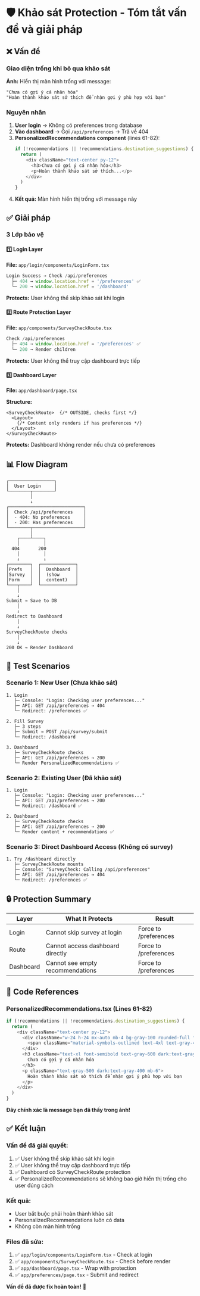 # 🛡️ Khảo sát Protection - Tóm tắt vấn đề và giải pháp

## ❌ Vấn đề

### Giao diện trống khi bỏ qua khảo sát

**Ảnh:** Hiển thị màn hình trống với message:
```
"Chưa có gợi ý cá nhân hóa"
"Hoàn thành khảo sát sở thích để nhận gợi ý phù hợp với bạn"
```

### Nguyên nhân

1. **User login** → Không có preferences trong database
2. **Vào dashboard** → Gọi `/api/preferences` → Trả về 404
3. **PersonalizedRecommendations component** (lines 61-82):
   ```typescript
   if (!recommendations || !recommendations.destination_suggestions) {
     return (
       <div className="text-center py-12">
         <h3>Chưa có gợi ý cá nhân hóa</h3>
         <p>Hoàn thành khảo sát sở thích...</p>
       </div>
     )
   }
   ```
4. **Kết quả:** Màn hình hiển thị trống với message này

## ✅ Giải pháp

### 3 Lớp bảo vệ

#### 1️⃣ Login Layer
**File:** `app/login/components/LoginForm.tsx`

```typescript
Login Success → Check /api/preferences
  ├─ 404 → window.location.href = '/preferences' ✅
  └─ 200 → window.location.href = '/dashboard'
```

**Protects:** User không thể skip khảo sát khi login

#### 2️⃣ Route Protection Layer
**File:** `app/components/SurveyCheckRoute.tsx`

```typescript
Check /api/preferences
  ├─ 404 → window.location.href = '/preferences' ✅
  └─ 200 → Render children
```

**Protects:** User không thể truy cập dashboard trực tiếp

#### 3️⃣ Dashboard Layer
**File:** `app/dashboard/page.tsx`

**Structure:**
```tsx
<SurveyCheckRoute>  {/* OUTSIDE, checks first */}
  <Layout>
    {/* Content only renders if has preferences */}
  </Layout>
</SurveyCheckRoute>
```

**Protects:** Dashboard không render nếu chưa có preferences

## 📊 Flow Diagram

```
┌─────────────────┐
│  User Login     │
└────────┬────────┘
         │
         ↓
┌────────────────────────────┐
│  Check /api/preferences    │
│  - 404: No preferences     │
│  - 200: Has preferences    │
└────────┬───────────────────┘
         │
    ┌────┴────┐
    │         │
  404       200
    │         │
    ↓         ↓
┌────────┐  ┌─────────────┐
│Prefs   │  │  Dashboard  │
│Survey  │  │  (show      │
│Form    │  │  content)   │
└───┬────┘  └─────────────┘
    │
    ↓
Submit → Save to DB
    │
    ↓
Redirect to Dashboard
    │
    ↓
SurveyCheckRoute checks
    │
    ↓
200 OK → Render Dashboard
```

## 🧪 Test Scenarios

### Scenario 1: New User (Chưa khảo sát)
```
1. Login
   ├─ Console: "Login: Checking user preferences..."
   ├─ API: GET /api/preferences → 404
   └─ Redirect: /preferences ✅

2. Fill Survey
   ├─ 3 steps
   ├─ Submit → POST /api/survey/submit
   └─ Redirect: /dashboard

3. Dashboard
   ├─ SurveyCheckRoute checks
   ├─ API: GET /api/preferences → 200
   └─ Render PersonalizedRecommendations ✅
```

### Scenario 2: Existing User (Đã khảo sát)
```
1. Login
   ├─ Console: "Login: Checking user preferences..."
   ├─ API: GET /api/preferences → 200
   └─ Redirect: /dashboard ✅

2. Dashboard
   ├─ SurveyCheckRoute checks
   ├─ API: GET /api/preferences → 200
   └─ Render content + recommendations ✅
```

### Scenario 3: Direct Dashboard Access (Không có survey)
```
1. Try /dashboard directly
   ├─ SurveyCheckRoute mounts
   ├─ Console: "SurveyCheck: Calling /api/preferences"
   ├─ API: GET /api/preferences → 404
   └─ Redirect: /preferences ✅
```

## 🔒 Protection Summary

| Layer | What It Protects | Result |
|-------|------------------|--------|
| Login | Cannot skip survey at login | Force to /preferences |
| Route | Cannot access dashboard directly | Force to /preferences |
| Dashboard | Cannot see empty recommendations | Force to /preferences |

## 📝 Code References

### PersonalizedRecommendations.tsx (Lines 61-82)
```typescript
if (!recommendations || !recommendations.destination_suggestions) {
  return (
    <div className="text-center py-12">
      <div className="w-24 h-24 mx-auto mb-4 bg-gray-100 rounded-full flex items-center justify-center">
        <span className="material-symbols-outlined text-4xl text-gray-400">travel_explore</span>
      </div>
      <h3 className="text-xl font-semibold text-gray-600 dark:text-gray-300 mb-2">
        Chưa có gợi ý cá nhân hóa
      </h3>
      <p className="text-gray-500 dark:text-gray-400 mb-6">
        Hoàn thành khảo sát sở thích để nhận gợi ý phù hợp với bạn
      </p>
    </div>
  )
}
```

**Đây chính xác là message bạn đã thấy trong ảnh!**

## ✅ Kết luận

### Vấn đề đã giải quyết:
1. ✅ User không thể skip khảo sát khi login
2. ✅ User không thể truy cập dashboard trực tiếp
3. ✅ Dashboard có SurveyCheckRoute protection
4. ✅ PersonalizedRecommendations sẽ không bao giờ hiển thị trống cho user đúng cách

### Kết quả:
- User bắt buộc phải hoàn thành khảo sát
- PersonalizedRecommendations luôn có data
- Không còn màn hình trống

### Files đã sửa:
1. ✅ `app/login/components/LoginForm.tsx` - Check at login
2. ✅ `app/components/SurveyCheckRoute.tsx` - Check before render
3. ✅ `app/dashboard/page.tsx` - Wrap with protection
4. ✅ `app/preferences/page.tsx` - Submit and redirect

**Vấn đề đã được fix hoàn toàn!** 🎉

